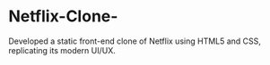 # Netflix-Clone-
Developed a static front-end clone of Netflix using HTML5 and CSS, replicating its modern UI/UX.
